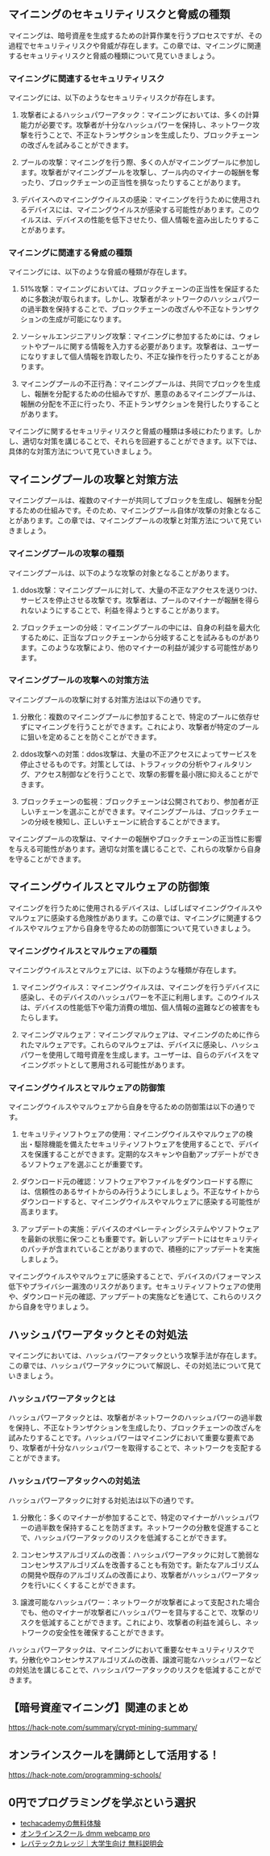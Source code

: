 <!--
title:   【暗号資産マイニング】セキュリティとリスク管理：攻撃と予防策
tags:    crypt,mining
id:      a4febaa1fb1d1218bc9b
private: false
-->


## マイニングのセキュリティリスクと脅威の種類

マイニングは、暗号資産を生成するための計算作業を行うプロセスですが、その過程でセキュリティリスクや脅威が存在します。この章では、マイニングに関連するセキュリティリスクと脅威の種類について見ていきましょう。

### マイニングに関連するセキュリティリスク

マイニングには、以下のようなセキュリティリスクが存在します。

1. 攻撃者によるハッシュパワーアタック：マイニングにおいては、多くの計算能力が必要です。攻撃者が十分なハッシュパワーを保持し、ネットワーク攻撃を行うことで、不正なトランザクションを生成したり、ブロックチェーンの改ざんを試みることができます。

2. プールの攻撃：マイニングを行う際、多くの人がマイニングプールに参加します。攻撃者がマイニングプールを攻撃し、プール内のマイナーの報酬を奪ったり、ブロックチェーンの正当性を損なったりすることがあります。

3. デバイスへのマイニングウイルスの感染：マイニングを行うために使用されるデバイスには、マイニングウイルスが感染する可能性があります。このウイルスは、デバイスの性能を低下させたり、個人情報を盗み出したりすることがあります。

### マイニングに関連する脅威の種類

マイニングには、以下のような脅威の種類が存在します。

1. 51%攻撃：マイニングにおいては、ブロックチェーンの正当性を保証するために多数決が取られます。しかし、攻撃者がネットワークのハッシュパワーの過半数を保持することで、ブロックチェーンの改ざんや不正なトランザクションの生成が可能になります。

2. ソーシャルエンジニアリング攻撃：マイニングに参加するためには、ウォレットやプールに関する情報を入力する必要があります。攻撃者は、ユーザーになりすまして個人情報を詐取したり、不正な操作を行ったりすることがあります。

3. マイニングプールの不正行為：マイニングプールは、共同でブロックを生成し、報酬を分配するための仕組みですが、悪意のあるマイニングプールは、報酬の分配を不正に行ったり、不正トランザクションを発行したりすることがあります。

マイニングに関するセキュリティリスクと脅威の種類は多岐にわたります。しかし、適切な対策を講じることで、それらを回避することができます。以下では、具体的な対策方法について見ていきましょう。

## マイニングプールの攻撃と対策方法

マイニングプールは、複数のマイナーが共同してブロックを生成し、報酬を分配するための仕組みです。そのため、マイニングプール自体が攻撃の対象となることがあります。この章では、マイニングプールの攻撃と対策方法について見ていきましょう。

### マイニングプールの攻撃の種類

マイニングプールは、以下のような攻撃の対象となることがあります。

1. ddos攻撃：マイニングプールに対して、大量の不正なアクセスを送りつけ、サービスを停止させる攻撃です。攻撃者は、プールのマイナーが報酬を得られないようにすることで、利益を得ようとすることがあります。

2. ブロックチェーンの分岐：マイニングプールの中には、自身の利益を最大化するために、正当なブロックチェーンから分岐することを試みるものがあります。このような攻撃により、他のマイナーの利益が減少する可能性があります。

### マイニングプールの攻撃への対策方法

マイニングプールの攻撃に対する対策方法は以下の通りです。

1. 分散化：複数のマイニングプールに参加することで、特定のプールに依存せずにマイニングを行うことができます。これにより、攻撃者が特定のプールに狙いを定めることを防ぐことができます。

2. ddos攻撃への対策：ddos攻撃は、大量の不正アクセスによってサービスを停止させるものです。対策としては、トラフィックの分析やフィルタリング、アクセス制御などを行うことで、攻撃の影響を最小限に抑えることができます。

3. ブロックチェーンの監視：ブロックチェーンは公開されており、参加者が正しいチェーンを選ぶことができます。マイニングプールは、ブロックチェーンの分岐を検知し、正しいチェーンに統合することができます。

マイニングプールの攻撃は、マイナーの報酬やブロックチェーンの正当性に影響を与える可能性があります。適切な対策を講じることで、これらの攻撃から自身を守ることができます。

## マイニングウイルスとマルウェアの防御策

マイニングを行うために使用されるデバイスは、しばしばマイニングウイルスやマルウェアに感染する危険性があります。この章では、マイニングに関連するウイルスやマルウェアから自身を守るための防御策について見ていきましょう。

### マイニングウイルスとマルウェアの種類

マイニングウイルスとマルウェアには、以下のような種類が存在します。

1. マイニングウイルス：マイニングウイルスは、マイニングを行うデバイスに感染し、そのデバイスのハッシュパワーを不正に利用します。このウイルスは、デバイスの性能低下や電力消費の増加、個人情報の盗難などの被害をもたらします。

2. マイニングマルウェア：マイニングマルウェアは、マイニングのために作られたマルウェアです。これらのマルウェアは、デバイスに感染し、ハッシュパワーを使用して暗号資産を生成します。ユーザーは、自らのデバイスをマイニングボットとして悪用される可能性があります。

### マイニングウイルスとマルウェアの防御策

マイニングウイルスやマルウェアから自身を守るための防御策は以下の通りです。

1. セキュリティソフトウェアの使用：マイニングウイルスやマルウェアの検出・駆除機能を備えたセキュリティソフトウェアを使用することで、デバイスを保護することができます。定期的なスキャンや自動アップデートができるソフトウェアを選ぶことが重要です。

2. ダウンロード元の確認：ソフトウェアやファイルをダウンロードする際には、信頼性のあるサイトからのみ行うようにしましょう。不正なサイトからダウンロードすると、マイニングウイルスやマルウェアに感染する可能性が高まります。

3. アップデートの実施：デバイスのオペレーティングシステムやソフトウェアを最新の状態に保つことも重要です。新しいアップデートにはセキュリティのパッチが含まれていることがありますので、積極的にアップデートを実施しましょう。

マイニングウイルスやマルウェアに感染することで、デバイスのパフォーマンス低下やプライバシー漏洩のリスクがあります。セキュリティソフトウェアの使用や、ダウンロード元の確認、アップデートの実施などを通じて、これらのリスクから自身を守りましょう。

## ハッシュパワーアタックとその対処法

マイニングにおいては、ハッシュパワーアタックという攻撃手法が存在します。この章では、ハッシュパワーアタックについて解説し、その対処法について見ていきましょう。

### ハッシュパワーアタックとは

ハッシュパワーアタックとは、攻撃者がネットワークのハッシュパワーの過半数を保持し、不正なトランザクションを生成したり、ブロックチェーンの改ざんを試みたりすることです。ハッシュパワーはマイニングにおいて重要な要素であり、攻撃者が十分なハッシュパワーを取得することで、ネットワークを支配することができます。

### ハッシュパワーアタックへの対処法

ハッシュパワーアタックに対する対処法は以下の通りです。

1. 分散化：多くのマイナーが参加することで、特定のマイナーがハッシュパワーの過半数を保持することを防ぎます。ネットワークの分散を促進することで、ハッシュパワーアタックのリスクを低減することができます。

2. コンセンサスアルゴリズムの改善：ハッシュパワーアタックに対して脆弱なコンセンサスアルゴリズムを改善することも有効です。新たなアルゴリズムの開発や既存のアルゴリズムの改善により、攻撃者がハッシュパワーアタックを行いにくくすることができます。

3. 譲渡可能なハッシュパワー：ネットワークが攻撃者によって支配された場合でも、他のマイナーが攻撃者にハッシュパワーを貸与することで、攻撃のリスクを低減することができます。これにより、攻撃者の利益を減らし、ネットワークの安全性を確保することができます。

ハッシュパワーアタックは、マイニングにおいて重要なセキュリティリスクです。分散化やコンセンサスアルゴリズムの改善、譲渡可能なハッシュパワーなどの対処法を講じることで、ハッシュパワーアタックのリスクを低減することができます。



## 【暗号資産マイニング】関連のまとめ
https://hack-note.com/summary/crypt-mining-summary/



## オンラインスクールを講師として活用する！
https://hack-note.com/programming-schools/



## 0円でプログラミングを学ぶという選択
- [techacademyの無料体験](//af.moshimo.com/af/c/click?a_id=2612475&amp;p_id=1555&amp;pc_id=2816&amp;pl_id=22706&amp;url=https%3a%2f%2ftechacademy.jp%2fhtmlcss-trial%3futm_source%3dmoshimo%26utm_medium%3daffiliate%26utm_campaign%3dtextad)
- [オンラインスクール dmm webcamp pro](//af.moshimo.com/af/c/click?a_id=2612482&amp;p_id=1363&amp;pc_id=2297&amp;pl_id=39999&amp;guid=on)
- [レバテックカレッジ｜大学生向け 無料説明会](//af.moshimo.com/af/c/click?a_id=4071793&p_id=3198&pc_id=7488&pl_id=41848)
